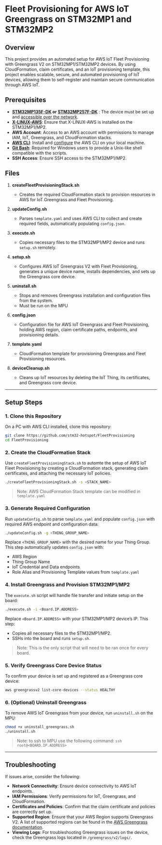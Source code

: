 
# Fleet Provisioning for AWS IoT Greengrass on STM32MP1 and STM32MP2

## Overview
This project provides an automated setup for AWS IoT Fleet Provisioning with Greengrass V2 on STM32MP1/STM32MP2 devices. By using CloudFormation, claim certificates, and an IoT provisioning template, this project enables scalable, secure, and automated provisioning of IoT devices, allowing them to self-register and maintain secure communication through AWS IoT.

## Prerequisites
- **[STM32MP135F-DK](https://www.st.com/en/evaluation-tools/stm32mp135f-dk.html) or [STM32MP257F-DK](https://www.st.com/en/evaluation-tools/stm32mp257f-dk.html)** : The device must be set up and [accessible over the network](https://wiki.st.com/stm32mpu/wiki/How_to_setup_a_WLAN_connection).
- **[X-LINUX-AWS](https://wiki.st.com/stm32mpu/wiki/X-LINUX-AWS_Starter_package)**: Ensure that X-LINUX-AWS is installed on the STM32MP1/MP2.
- **AWS Account**: Access to an AWS account with permissions to manage IAM, IoT, Greengrass, and CloudFormation stacks.
- **[AWS CLI](https://docs.aws.amazon.com/cli/latest/userguide/getting-started-install.html)**: Install and [configure](https://docs.aws.amazon.com/cli/latest/userguide/getting-started-quickstart.html) the AWS CLI on your local machine.
- **[Git Bash](https://git-scm.com/downloads)**: Required for Windows users to provide a Unix-like shell compatible with the scripts.
- **SSH Access**: Ensure SSH access to the STM32MP1/MP2.

## Files

1. **createFleetProvisioningStack.sh**
   - Creates the required CloudFormation stack to provision resources in AWS for IoT Greengrass and Fleet Provisioning.

2. **updateConfig.sh**
   - Parses `template.yaml` and uses AWS CLI to collect and create required fields, automatically populating `config.json`.

3. **execute.sh**
   - Copies necessary files to the STM32MP1/MP2 device and runs `setup.sh` remotely.

4. **setup.sh**
   - Configures AWS IoT Greengrass V2 with Fleet Provisioning, generates a unique device name, installs dependencies, and sets up the Greengrass core device.

5. **uninstall.sh**
   - Stops and removes Greengrass installation and configuration files from the system.
   - Must be run on the MPU

6. **config.json**
   - Configuration file for AWS IoT Greengrass and Fleet Provisioning, holding AWS region, claim certificate paths, endpoints, and provisioning details.

7. **template.yaml**
   - CloudFormation template for provisioning Greengrass and Fleet Provisioning resources.

8. **deviceCleanup.sh**
   - Cleans up IoT resources by deleting the IoT Thing, its certificates, and Greengrass core device.

---

## Setup Steps

### 1. Clone this Repository
On a PC with AWS CLI installed, clone this repository:

```bash
git clone https://github.com/stm32-hotspot/FleetProvisioning
cd FleetProvisioning
```

### 2. Create the CloudFormation Stack
Use `createFleetProvisioningStack.sh` to automte the setup of AWS IoT Fleet Provisioning by creating a CloudFormation stack, generating claim certificates, and attaching the necessary IoT policies.

```bash
./createFleetProvisioningStack.sh -s <STACK_NAME>
```
> Note: AWS CloudFormation Stack template can be modified in `template.yaml` 
### 3. Generate Required Configuration
Run `updateConfig.sh` to parse `template.yaml` and populate `config.json` with required AWS endpoint and configuration data:

```bash
./updateConfig.sh -g <THING_GROUP_NAME>
```

Replace `<THING_GROUP_NAME>` with the desired name for your Thing Group. This step automatically updates `config.json` with:
   - AWS Region
   - Thing Group Name
   - IoT Credential and Data endpoints
   - Role Alias and Provisioning Template values from `template.yaml`

### 4. Install Greengrass and Provision STM32MP1/MP2
The `execute.sh` script will handle file transfer and initiate setup on the board:

```bash
./execute.sh -i <Board.IP.ADDRESS>
```

Replace `<Board.IP.ADDRESS>` with your STM32MP1/MP2 device’s IP. This step:
   - Copies all necessary files to the STM32MP1/MP2.
   - SSHs into the board and runs `setup.sh`.

> Note: This is the only script that will need to be ran once for every board.

### 5. Verify Greengrass Core Device Status
To confirm your device is set up and registered as a Greengrass core device:

```bash
aws greengrassv2 list-core-devices --status HEALTHY
```

### 6. (Optional) Uninstall Greengrass
To remove AWS IoT Greengrass from your device, run `uninstall.sh` on the MPU:

```bash
chmod +x uninstall_greengrass.sh
./uninstall.sh
```

> Note: to ssh to MPU use the following command: `ssh root@<BOARD.IP.ADDRESS>`

---
## Troubleshooting
If issues arise, consider the following:
   - **Network Connectivity**: Ensure device connectivity to AWS IoT endpoints.
   - **IAM Permissions**: Verify permissions for IoT, Greengrass, and CloudFormation.
   - **Certificates and Policies**: Confirm that the claim certificate and policies are correctly set up.
   - **Supported Region**: Ensure that your AWS Region supports Greengrass V2. A list of supported regions can be found in the [AWS Greengrass documentation](https://docs.aws.amazon.com/general/latest/gr/greengrass.html#greengrass_region).
   - **Viewing Logs**: For troubleshooting Greengrass issues on the device, check the Greengrass logs located in `/greengrass/v2/logs/`.
